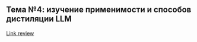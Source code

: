 ## Тема №4: изучение применимости и способов дистиляции LLM

[Link review](https://docs.google.com/document/d/16MRcAeeNyS2oIF6U2qBP8KI7l7d58ziyT_l4EEZ9xUk/edit?usp=sharing)
